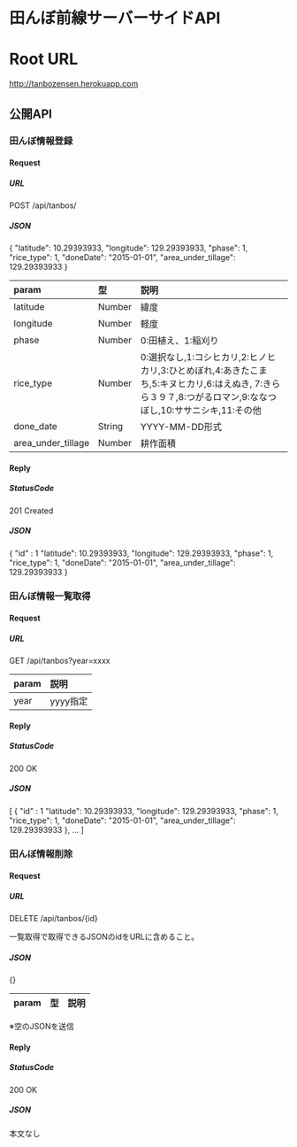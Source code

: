 # 田んぼ前線サーバーサイドAPI

# Root URL
http://tanbozensen.herokuapp.com

## 公開API

### 田んぼ情報登録

#### Request

##### URL

POST /api/tanbos/

##### JSON

>
{
"latitude": 10.29393933,
"longitude": 129.29393933,
"phase": 1,
"rice_type": 1,
"doneDate": "2015-01-01",
"area_under_tillage": 129.29393933
}


|param|型|説明|
|:-----------|:------------|:------------|
|latitude|Number|緯度|
|longitude|Number|軽度|
|phase|Number|0:田植え、1:稲刈り|
|rice_type|Number|0:選択なし,1:コシヒカリ,2:ヒノヒカリ,3:ひとめぼれ,4:あきたこまち,5:キヌヒカリ,6:はえぬき, 7:きらら３９７,8:つがるロマン,9:ななつぼし,10:ササニシキ,11:その他|
|done_date|String|YYYY-MM-DD形式|
|area_under_tillage|Number|耕作面積|

#### Reply

##### StatusCode

201 Created

##### JSON

>
{
"id" : 1
"latitude": 10.29393933,
"longitude": 129.29393933,
"phase": 1,
"rice_type": 1,
"doneDate": "2015-01-01",
"area_under_tillage": 129.29393933
}

### 田んぼ情報一覧取得

#### Request

##### URL

GET /api/tanbos?year=xxxx

|param|説明|
|:-----------|:------------|
|year|yyyy指定|

#### Reply

##### StatusCode

200 OK

##### JSON

>
[
{
"id" : 1
"latitude": 10.29393933,
"longitude": 129.29393933,
"phase": 1,
"rice_type": 1,
"doneDate": "2015-01-01",
"area_under_tillage": 129.29393933
},
...
]

### 田んぼ情報削除

#### Request

##### URL

DELETE /api/tanbos/{id}

一覧取得で取得できるJSONのidをURLに含めること。

##### JSON

{}

|param|型|説明|
|:-----------|:------------|:------------|

※空のJSONを送信

#### Reply

##### StatusCode

200 OK

##### JSON

本文なし
